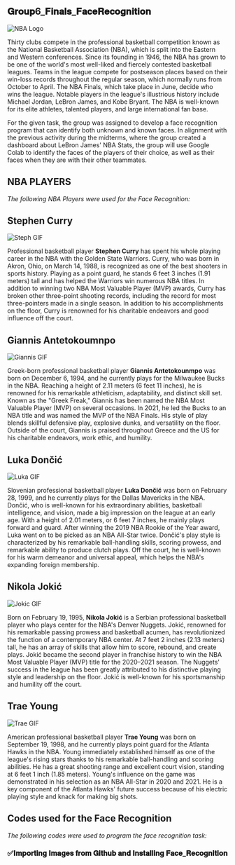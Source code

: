 ## 𝐆𝐫𝐨𝐮𝐩6_𝐅𝐢𝐧𝐚𝐥𝐬_𝐅𝐚𝐜𝐞𝐑𝐞𝐜𝐨𝐠𝐧𝐢𝐭𝐢𝐨𝐧
![NBA Logo](https://github.com/jujuvml/Group6_Finals_FaceRecognition/assets/143612018/23686a19-e89b-4a8e-918a-fb19adf068a9)

Thirty clubs compete in the professional basketball competition known as the National Basketball Association (NBA), which is split into the Eastern and Western conferences. Since its founding in 1946, the NBA has grown to be one of the world's most well-liked and fiercely contested basketball leagues. Teams in the league compete for postseason places based on their win-loss records throughout the regular season, which normally runs from October to April. The NBA Finals, which take place in June, decide who wins the league. Notable players in the league's illustrious history include Michael Jordan, LeBron James, and Kobe Bryant. The NBA is well-known for its elite athletes, talented players, and large international fan base.

For the given task, the group was assigned to develop a face recognition program that can identify both unknown and known faces. In alignment with the previous activity during the midterms, where the group created a dashboard about LeBron James' NBA Stats, the group will use Google Colab to identify the faces of the players of their choice, as well as their faces when they are with their other teammates.

## NBA PLAYERS
_The following NBA Players were used for the Face Recognition:_

## Stephen Curry
![Steph GIF](https://github.com/jujuvml/Group6_Finals_FaceRecognition/assets/143612018/c03138b2-de78-4409-91f4-9ce0b8342100)

Professional basketball player **Stephen Curry** has spent his whole playing career in the NBA with the Golden State Warriors. Curry, who was born in Akron, Ohio, on March 14, 1988, is recognized as one of the best shooters in sports history. Playing as a point guard, he stands 6 feet 3 inches (1.91 meters) tall and has helped the Warriors win numerous NBA titles. In addition to winning two NBA Most Valuable Player (MVP) awards, Curry has broken other three-point shooting records, including the record for most three-pointers made in a single season. In addition to his accomplishments on the floor, Curry is renowned for his charitable endeavors and good influence off the court.

## Giannis Antetokoumnpo
![Giannis GIF](https://github.com/jujuvml/Group6_Finals_FaceRecognition/assets/143612018/4140d3a1-86a8-488a-b474-9e572aab588f)

Greek-born professional basketball player **Giannis Antetokounmpo** was born on December 6, 1994, and he currently plays for the Milwaukee Bucks in the NBA. Reaching a height of 2.11 meters (6 feet 11 inches), he is renowned for his remarkable athleticism, adaptability, and distinct skill set. Known as the "Greek Freak," Giannis has been named the NBA Most Valuable Player (MVP) on several occasions. In 2021, he led the Bucks to an NBA title and was named the MVP of the NBA Finals. His style of play blends skillful defensive play, explosive dunks, and versatility on the floor. Outside of the court, Giannis is praised throughout Greece and the US for his charitable endeavors, work ethic, and humility.

## Luka Dončić
![Luka GIF](https://github.com/jujuvml/Group6_Finals_FaceRecognition/assets/143612018/d559722e-f410-4505-bd65-1514c25260b5)

Slovenian professional basketball player **Luka Dončić** was born on February 28, 1999, and he currently plays for the Dallas Mavericks in the NBA. Dončić, who is well-known for his extraordinary abilities, basketball intelligence, and vision, made a big impression on the league at an early age. With a height of 2.01 meters, or 6 feet 7 inches, he mainly plays forward and guard. After winning the 2019 NBA Rookie of the Year award, Luka went on to be picked as an NBA All-Star twice. Dončić's play style is characterized by his remarkable ball-handling skills, scoring prowess, and remarkable ability to produce clutch plays. Off the court, he is well-known for his warm demeanor and universal appeal, which helps the NBA's expanding foreign membership.

## Nikola Jokić
![Jokic GIF](https://github.com/jujuvml/Group6_Finals_FaceRecognition/assets/143612018/1251d679-55dc-4b0f-9b5f-ebfb23e4f774)

Born on February 19, 1995, **Nikola Jokić** is a Serbian professional basketball player who plays center for the NBA's Denver Nuggets. Jokić, renowned for his remarkable passing prowess and basketball acumen, has revolutionized the function of a contemporary NBA center. At 7 feet 2 inches (2.13 meters) tall, he has an array of skills that allow him to score, rebound, and create plays. Jokić became the second player in franchise history to win the NBA Most Valuable Player (MVP) title for the 2020–2021 season. The Nuggets' success in the league has been greatly attributed to his distinctive playing style and leadership on the floor. Jokić is well-known for his sportsmanship and humility off the court.

## Trae Young
![Trae GIF](https://github.com/jujuvml/Group6_Finals_FaceRecognition/assets/143612018/a7c4f476-5b01-465b-9965-b55c3c3a4680)

American professional basketball player **Trae Young** was born on September 19, 1998, and he currently plays point guard for the Atlanta Hawks in the NBA. Young immediately established himself as one of the league's rising stars thanks to his remarkable ball-handling and scoring abilities. He has a great shooting range and excellent court vision, standing at 6 feet 1 inch (1.85 meters). Young's influence on the game was demonstrated in his selection as an NBA All-Star in 2020 and 2021. He is a key component of the Atlanta Hawks' future success because of his electric playing style and knack for making big shots.

## Codes used for the Face Recognition
_The following codes were used to program the face recognition task:_

### ✅𝐈𝐦𝐩𝐨𝐫𝐭𝐢𝐧𝐠 𝐈𝐦𝐚𝐠𝐞𝐬 𝐟𝐫𝐨𝐦 𝐆𝐢𝐭𝐡𝐮𝐛 𝐚𝐧𝐝 𝐈𝐧𝐬𝐭𝐚𝐥𝐥𝐢𝐧𝐠 𝐅𝐚𝐜𝐞_𝐑𝐞𝐜𝐨𝐠𝐧𝐢𝐭𝐢𝐨𝐧
